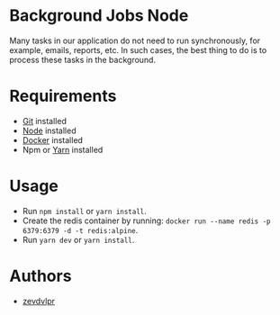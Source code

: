 # Background Jobs Node

Many tasks in our application do not need to run synchronously, for example, emails, reports, etc. In such cases, the best thing to do is to process these tasks in the background.

# Requirements

- [Git](https://git-scm.com/) installed
- [Node](https://node.js.org/) installed
- [Docker](https://www.docker.com/) installed
- Npm or [Yarn](https://yarnpkg.com/) installed

# Usage

- Run `npm install` or `yarn install`.
- Create the redis container by running: `docker run --name redis -p 6379:6379 -d -t redis:alpine`.
- Run `yarn dev` or `yarn install`.


# Authors

- [zevdvlpr](https://github.com/zevdvlpr)